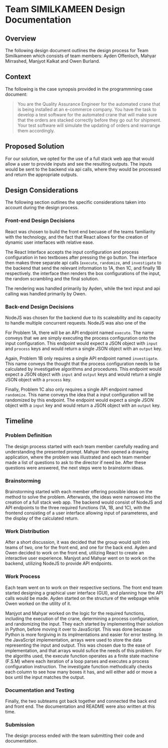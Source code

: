 # Team SIMILKAMEEN Design Documentation

## Overview

The following design document outlines the design process for Team Similkameen which consists of team members: Ayden Offenloch, Mahyar Mirrashed, Manjyot Kalkat and Owen Burland.  

## Context

The following is the case synopsis provided in the programmming case document:

> You are the Quality Assurance Engineer for the automated crane that is being installed at an
e-commerce company. You have the task to develop a test software for the automated crane that
will make sure that the orders are stacked correctly before they go out for shipment. Your test
software will simulate the updating of orders and rearrange them accordingly.

## Proposed Solution

For our solution, we opted for the use of a full stack web app that would allow a user to provide inputs and see the resulting outputs. The inputs would be sent to the backend via api calls, where they would be processed and return the appropriate outputs. 

## Design Considerations

The following section outlines the specific considerations taken into account during the design process. 

### Front-end Design Decisions

React was chosen to build the front end becuase of the teams familiarity with the technology, and the fact that React allows for the creation of dynamic user interfaces with relative ease.

The React Interface accepts the input configuration and process configuration in two textboxes after pressing the go button. The interface then makes three separate api calls (`execute`, `randomize`, and `investigate` to the backend that send the relevant information to 1A, then 1C, and finally 1B respectively. the interface then renders the box configurations of the input, the random scrambling and the final solution.

The rendering was handled primarily by Ayden, while the text input and api calling was handled primarily by Owen.

### Back-end Design Decisions

NodeJS was chosen for the backend due to its scaleability and its capacity to handle multiple concurrent requests. NodeJS was also one of the 

For Problem 1A, there will be an API endpoint named `execute`. The name conveys that we are simply executing the process configuration onto the input configuration. This endpoint would expect a JSON object with `input` and `process` keys and would return a single JSON object with an `output` key.

Again, Problem 1B only requires a single API endpoint named `investigate`. This name conveys the thought that the process configuration needs to be calculated by investigative algorithms and procedures. This endpoint would expect a JSON object with `input` and `output` keys and would return a single JSON object with a `process` key.

Finally, Problem 1C also only requires a single API endpoint named `randomize`. This name conveys the idea that a input configuration will be randomized by this endpoint. The endpoint would expect a single JSON object with a `input` key and would return a JSON object with an `output` key.

## Timeline

### Problem Definition

The design process started with each team member carefully reading and understanding the presented prompt. Mahyar then opened a drawing application, where the problem was illustrated and each team member made a list of questions to ask to the director if need be. After these questions were answered, the next steps were to brainstorm ideas. 

### Brainstorming

Brainstorming started with each member offering possible ideas on the method to solve the problem. Afterwards, the ideas were narrowed into the creation of a full stack web app. The backend would consist of NodeJS and API endpoints to the three required functions (1A, 1B, and 1C), with the frontend consisting of a user interface allowing input of parameteres, and the display of the calculated return.

### Work Distribution

After a short discussion, it was decided that the group would split into teams of two, one for the front end, and one for the back end. Ayden and Owen decided to work on the front end, utilizing React to create an interactive user experience. Manjyot and Mahyar went on to work on the backend, utilizing NodeJS to provide API endpoints. 

### Work Process

Each team went on to work on their respective sections. The front end team started designing a graphical user interface (GUI), and planning how the API calls would be made. Ayden started on the structure of the webpage while Owen worked on the utility of it. 

Manjyot and Mahyar worked on the logic for the required functions, including the execution of the crane, determining a process configuration, and randomizing the input. They each started by implementing their solution in Python, before moving it over to JavaScript. This was done because Python is more forgiving in its implmentations and easier for error testing. In the JavaScript implementation, arrays were used to store the data representing the input and output. This was chosen due to the ease of implementation, and that arrays would sufice the needs of this problem. For the algoriths used, the execute function operates as a finite state machine (F.S.M) where each iteration of a loop parses and executes a process configuration instruction. The investigate function methodically checks each column to see how many boxes it has, and will either add or move a box until the input matches the output. 

### Documentation and Testing

Finally, the two subteams got back together and connected the back end and front end. The documentation and README were also written at this time. 

### Submission

The design process ended with the team submitting their code and documentation. 
